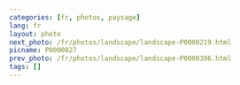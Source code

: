 ```yaml
---
categories: [fr, photos, paysage]
lang: fr
layout: photo
next_photo: /fr/photos/landscape/landscape-P0000219.html
picname: P0000027
prev_photo: /fr/photos/landscape/landscape-P0000396.html
tags: []
---
```

